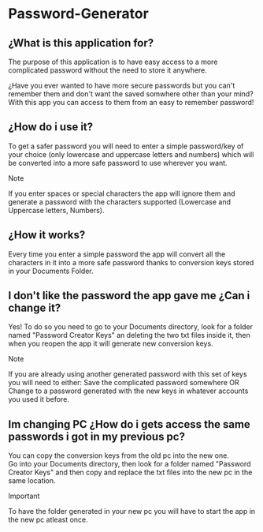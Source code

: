 # Password-Generator
## ¿What is this application for?
The purpose of this application is to have easy access to a more complicated password without the need to store it anywhere.

¿Have you ever wanted to have more secure passwords but you can't remember them and don't want the saved somwhere other than your mind? With this app you can access to them from an easy to remember password!
## ¿How do i use it?
To get a safer password you will need to enter a simple password/key of your choice (only lowercase and uppercase letters and numbers) which will be converted into a more safe password to use wherever you want.

>[!NOTE]
>If you enter spaces or special characters the app will ignore them and generate a password with the characters supported (Lowercase and Uppercase letters, Numbers).
## ¿How it works?
Every time you enter a simple password the app will convert all the characters in it into a more safe password thanks to conversion keys stored in your Documents Folder.
## I don't like the password the app gave me ¿Can i change it?
Yes! To do so you need to go to your Documents directory, look for a folder named "Password Creator Keys" an deleting the two txt files inside it, then when you reopen the app it will generate new conversion keys.
>[!NOTE]
>If you are already using another generated password with this set of keys you will need to either:
>Save the complicated password somewhere OR Change to a password generated with the new keys in whatever accounts you used it before.
## Im changing PC ¿How do i gets access the same passwords i got in my previous pc?
You can copy the conversion keys from the old pc into the new one.\
Go into your Documents directory, then look for a folder named "Password Creator Keys" and then copy and replace the txt files into the new pc in the same location.
>[!IMPORTANT]
>To have the folder generated in your new pc you will have to start the app in the new pc atleast once.

